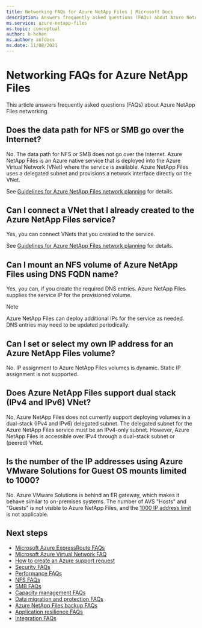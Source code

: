 ```yaml
---
title: Networking FAQs for Azure NetApp Files | Microsoft Docs
description: Answers frequently asked questions (FAQs) about Azure NetApp Files networking.
ms.service: azure-netapp-files
ms.topic: conceptual
author: b-hchen
ms.author: anfdocs
ms.date: 11/08/2021
---
```

# Networking FAQs for Azure NetApp Files

This article answers frequently asked questions (FAQs) about Azure NetApp Files networking. 

## Does the data path for NFS or SMB go over the Internet?  

No. The data path for NFS or SMB does not go over the Internet. Azure NetApp Files is an Azure native service that is deployed into the Azure Virtual Network (VNet) where the service is available. Azure NetApp Files uses a delegated subnet and provisions a network interface directly on the VNet. 

See [Guidelines for Azure NetApp Files network planning](./azure-netapp-files-network-topologies.md) for details.  

## Can I connect a VNet that I already created to the Azure NetApp Files service?

Yes, you can connect VNets that you created to the service. 

See [Guidelines for Azure NetApp Files network planning](./azure-netapp-files-network-topologies.md) for details.  

## Can I mount an NFS volume of Azure NetApp Files using DNS FQDN name?

Yes, you can, if you create the required DNS entries. Azure NetApp Files supplies the service IP for the provisioned volume. 

> [!NOTE] 
> Azure NetApp Files can deploy additional IPs for the service as needed.  DNS entries may need to be updated periodically.

## Can I set or select my own IP address for an Azure NetApp Files volume?  

No. IP assignment to Azure NetApp Files volumes is dynamic. Static IP assignment is not supported. 

## Does Azure NetApp Files support dual stack (IPv4 and IPv6) VNet?

No, Azure NetApp Files does not currently support deploying volumes in a dual-stack (IPv4 and IPv6) delegated subnet. The delegated subnet for the Azure NetApp Files service must be an IPv4-only subnet. However, Azure NetApp Files is accessible over IPv4 through a dual-stack subnet or (peered) VNet.

## Is the number of the IP addresses using Azure VMware Solutions for Guest OS mounts limited to 1000?

No. Azure VMware Solutions is behind an ER gateway, which makes it behave similar to on-premises systems. The number of AVS "Hosts" and "Guests" is not visible to Azure NetApp Files, and the [1000 IP address limit](azure-netapp-files-resource-limits.md#resource-limits) is not applicable.
 
## Next steps  

- [Microsoft Azure ExpressRoute FAQs](../expressroute/expressroute-faqs.md)
- [Microsoft Azure Virtual Network FAQ](../virtual-network/virtual-networks-faq.md)
- [How to create an Azure support request](../azure-portal/supportability/how-to-create-azure-support-request.md)
- [Security FAQs](faq-security.md)
- [Performance FAQs](faq-performance.md)
- [NFS FAQs](faq-nfs.md)
- [SMB FAQs](faq-smb.md)
- [Capacity management FAQs](faq-capacity-management.md)
- [Data migration and protection FAQs](faq-data-migration-protection.md)
- [Azure NetApp Files backup FAQs](faq-backup.md)
- [Application resilience FAQs](faq-application-resilience.md)
- [Integration FAQs](faq-integration.md)

